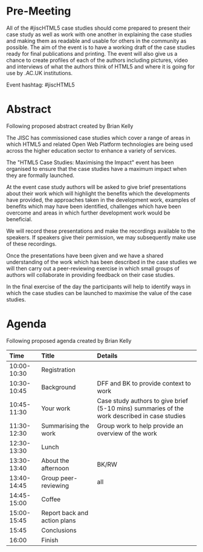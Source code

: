 # Pre-Meeting #

All of the #jiscHTML5 case studies should come prepared to present their case study as well as work with one another in explaining the case studies and making them as readable and usable for others in the community as possible.  The aim of the event is to have a working draft of the case studies ready for final publications and printing.  The event will also give us a chance to create profiles of each of the authors including pictures, video and interviews of what the authors think of HTML5 and where it is going for use by .AC.UK institutions.

Event hashtag: #jiscHTML5

# Abstract #

Following proposed abstract created by Brian Kelly

The JISC has commissioned case studies which cover a range of areas in which HTML5 and related Open Web Platform technologies are being used across the higher education sector to enhance a variety of services.

The "HTML5 Case Studies:  Maximising the Impact" event has been organised to ensure that the case studies have a maximum impact when they are formally launched.

At the event case study authors will be asked to give brief presentations about their work which will highlight the benefits which the developments have provided, the approaches taken in the development work, examples of benefits which may have been identified, challenges which have been overcome and areas in which further
development work would be beneficial.

We will record these presentations and make the recordings available to the speakers. If speakers give their permission, we may subsequently make use of these recordings.

Once the presentations have been given and we have a shared understanding of the work which has been described in the case studies we will then carry out a peer-reviewing exercise in which small groups of authors will collaborate in providing feedback on their case studies.

In the final exercise of the day the participants will help to identify ways in which the case studies can be launched to maximise the value of the case studies.

# Agenda #

Following proposed agenda created by Brian Kelly

|**Time**|**Title**|**Details**|
|:-------|:--------|:----------|
|10:00-10:30|Registration|  |
|10:30-10:45|Background| DFF and BK to provide context to work|
|10:45-11:30|Your work| Case study authors to give brief (5-10 mins) summaries of the work described in case studies|
|11:30-12:30|Summarising the work| Group work to help provide an overview of the work|
|12:30-13:30|Lunch|  |
|13:30-13:40|About the afternoon|BK/RW|
|13:40-14:45|Group peer-reviewing|all|
|14:45-15:00|Coffee|  |
|15:00-15:45|Report back and action plans|  |
|15:45|Conclusions|  |
|16:00|Finish|  |